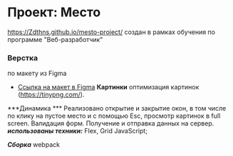# Проект: Место
https://Zdthns.github.io/mesto-project/
создан в рамках обучения по программе "Веб-разработчик" 
### Верстка
 по макету из Figma
* [Ссылка на макет в Figma](https://www.figma.com/file/2cn9N9jSkmxD84oJik7xL7/JavaScript.-Sprint-4?node-id=0%3A1)
**Картинки**
 оптимизация  картинок (https://tinypng.com/).

 ***Динамика ***
Реализовано открытие и закрытие окон, в том числе по клику на пустое место и с помощью Esc, просмотр картинок в full screen.
 Валидация форм. Получение и отправка данных на сервер.
***использованы техники:***
Flex, 
Grid
JavaScript;

***Сборка***
webpack
